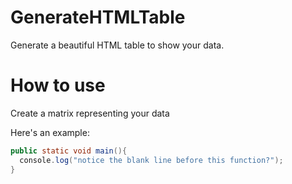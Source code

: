 GenerateHTMLTable
=================

Generate a beautiful HTML table to show your data. 


How to use
==========
Create a matrix representing your data

Here's an example:

```java
public static void main(){
  console.log("notice the blank line before this function?");
}
```
